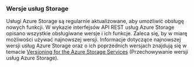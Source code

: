 ### <a name="storage-service-versions"></a>Wersje usług Storage
Usługi Azure Storage są regularnie aktualizowane, aby umożliwić obsługę nowych funkcji. W wykazie interfejsów API REST usług Azure Storage opisano wszystkie obsługiwane wersje i ich funkcje. Zaleca się, by w miarę możliwości używać najnowszej wersji. Informacje dotyczące najnowszej wersji usług Azure Storage oraz o ich poprzednich wersjach znajdują się w temacie [Versioning for the Azure Storage Services](https://msdn.microsoft.com/library/azure/dd894041.aspx) (Przechowywanie wersji usług Azure Storage).  



<!--HONumber=Nov16_HO2-->


